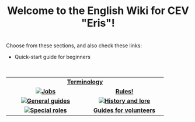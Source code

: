 <h1 align="center"> Welcome to the English Wiki for CEV "Eris"! </h1>

<br>
Choose from these sections, and also check these links:
<br><ul>
  <li>Quick-start guide for beginners</li>
</ul> 
  <br>
  <table width="500" cellspacing="0" cellpadding="5">
  <tr>
    <td colspan=2 align="center"> <b><a href="en/terms_en.md">Terminology</a></b> </td>
  </tr>
   <tr> 
     <td width="200" valign="center" align="center"><img src="https://user-images.githubusercontent.com/9161564/32142243-125c8896-bca4-11e7-9158-3d5b8f0a9cc2.png"><a href="en/jobs_en.md"><b>Jobs</b></a></td><td width="200" valign="center" align="center"><a href="en/rules_en.md"><b>Rules!</b></td>
   </tr>
  <tr>
    <td width="200" valign="center" align="center"><img src="https://user-images.githubusercontent.com/9161564/32142246-2c65f16e-bca4-11e7-97a5-1465b9deb54e.png"><b><a href="en/general_en.md">General guides</a></b></td><td width="200" valign="center" align="center"><img src=https://user-images.githubusercontent.com/9161564/32142254-41f7a5a4-bca4-11e7-87e8-6b07220202ef.png><b><a href="en/lore_en.md">History and lore</a></b></td>
  </tr>
  <tr>
    <td width="200" valign="center" align="center"><img src="https://user-images.githubusercontent.com/9161564/32142257-54437f30-bca4-11e7-8aa7-a52ba3a252a7.png"><b><a href="en/antag_en.md">Special roles</a></b></td><td width="200" valign="center" align="center"><b><a href="en/volunteers_en.md">Guides for volunteers</a></b></td>
  </tr>
  </table>
